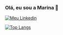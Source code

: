 ### Olá, eu sou a Marina 🐸

[![Meu Linkedin](https://img.shields.io/badge/LinkedIn-0077B5?style=for-the-badge&logo=linkedin&logoColor=white)](https://www.linkedin.com/in/marina-k-e/)

[![Top Langs](https://github-readme-stats.vercel.app/api/top-langs/?username=Marinakrae)](https://github.com/Marinakrae/github-readme-stats)
